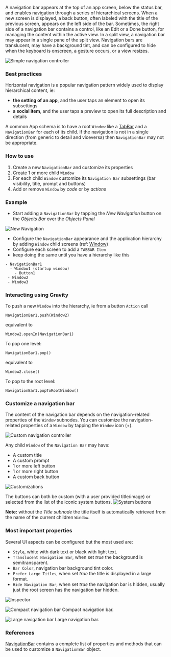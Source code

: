 A navigation bar appears at the top of an app screen, below the status bar, and enables navigation through a series of hierarchical screens. When a new screen is displayed, a back button, often labeled with the title of the previous screen, appears on the left side of the bar. Sometimes, the right side of a navigation bar contains a control, like an Edit or a Done button, for managing the content within the active view. In a split view, a navigation bar may appear in a single pane of the split view. Navigation bars are translucent, may have a background tint, and can be configured to hide when the keyboard is onscreen, a gesture occurs, or a view resizes.

![Simple navigation controller](../images/creo/Navigation_main.png)

### Best practices
Horizontal navigation is a popular navigation pattern widely used to display hierarchical content, ie:
* **the setting of an app**, and the user taps an element to open its subsettings
* **a social item**, and the user taps a preview to open its full description and details

A common App schema is to have a root `Window` like a [TabBar](tabbar) and a `NavigationBar` for each of its child.
If the navigation is not in a single direction (from generic to detail and viceversa) then `NavigationBar` may not be appropriate.

### How to use
1. Create a new `NavigationBar` and customize its properties
1. Create 1 or more child `Window`
1. For each child `Window` customize its `Navigation Bar` subsettings (bar visibility, title, prompt and buttons)
1. Add or remove `Window` by _code_ or by _actions_

### Example
- Start adding a `NavigationBar` by tapping the _New Navigation_ button on the _Objects Bar_ over the _Objects Panel_

![New Navigation](../images/creo/Navigation14.png)

- Configure the `NavigationBar` appearance and the application hierarchy by adding `Window` child screens (ref: [Window](Window.html))
- Configure each screen to add a `TABBAR Item`
- keep doing the same until you have a hierarchy like this

```
- NavigationBar1
  - Window1 (startup window)
    - Button1
 - Window2
 - Window3
```

### Interacting using Gravity
To push a new `Window` into the hierarchy, ie from a button `Action` call
```
NavigationBar1.push(Window2)
```

equivalent to

```
Window2.openIn(NavigationBar1)
```

To pop one level:

```
NavigationBar1.pop()
```

equivalent to

```
Window2.close()
```

To pop to the root level:
```
NavigationBar1.popToRootWindow()
```

### Customize a navigation bar
The content of the navigation bar depends on the navigation-related properties of the `Window` subnodes.
You can customize the navigation-related properties of a `Window` by tapping the `Window` icon (+).

![Custom navigation controller](../images/creo/Navigation1.png)

Any child `Window` of the `Navigation Bar` may have:
- A custom title
- A custom prompt
- 1 or more left button
- 1 or more right button
- A custom back button

![Customizations](../images/creo/Navigation13.png)

The buttons can both be custom (with a user provided title/image) or selected from the list of the iconic system buttons.
![System buttons](../images/creo/Navigation2.png)

**Note:** without the _Title subnode_ the title itself is automatically retrieved from the name of the current children `Window`.

### Most important properties
Several UI aspects can be configured but the most used are:
- `Style`, white with dark text or black with light text.
- `Translucent Navigation Bar`, when set _true_ the background is semitransparent.
- `Bar Color`, navigation bar background tint color.
- `Prefer Large Titles`, when set _true_ the title is displayed in a large format.
- `Hide Navigation Bar`, when set _true_ the navigation bar is hidden, usually just the root screen has the navigation bar hidden.

![Inspector](../images/creo/Navigation_inspector.png)

![Compact navigation bar](../images/creo/Navigation12.png)
Compact navigation bar.

![Large navigation bar](../images/creo/Navigation9.png)
Large navigation bar.

### References
[NavigationBar](../classes/NavigationBar.html) contains a complete list of properties and methods that can be used to customize a `NavigationBar` object.
